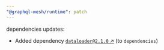 ```yaml
---
"@graphql-mesh/runtime": patch
---
```

dependencies updates:
  - Added dependency [`dataloader@2.1.0` ↗︎](https://www.npmjs.com/package/dataloader/v/2.1.0) (to `dependencies`)
